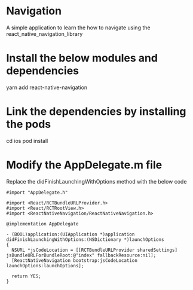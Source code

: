 # Navigation
A simple application to learn the how to navigate using the react_native_navigation_library

# Install the below modules and dependencies

yarn add react-native-navigation

# Link the dependencies by installing the pods

cd ios
pod install

# Modify the AppDelegate.m file

Replace the didFinishLaunchingWithOptions method with the below code

```
#import "AppDelegate.h"

#import <React/RCTBundleURLProvider.h>
#import <React/RCTRootView.h>
#import <ReactNativeNavigation/ReactNativeNavigation.h>

@implementation AppDelegate

- (BOOL)application:(UIApplication *)application didFinishLaunchingWithOptions:(NSDictionary *)launchOptions
{
  NSURL *jsCodeLocation = [[RCTBundleURLProvider sharedSettings] jsBundleURLForBundleRoot:@"index" fallbackResource:nil];
  [ReactNativeNavigation bootstrap:jsCodeLocation launchOptions:launchOptions];
  
  return YES;
}
```